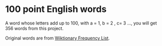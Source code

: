 # 100 point English words

A word whose letters add up to 100, with a = 1, b = 2 , c= 3 ...,
you will get 356 words from this project.

Original words are from [Wiktionary Frequency List](https://en.wiktionary.org/wiki/Wiktionary:Frequency_lists).

